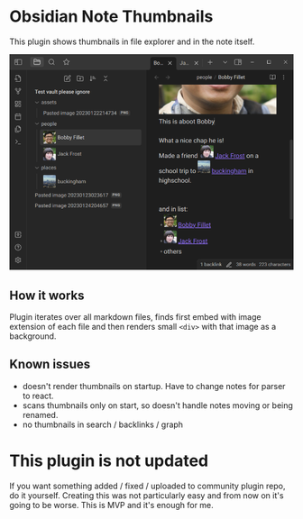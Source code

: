 # Obsidian Note Thumbnails

This plugin shows thumbnails in file explorer and in the note itself.

![Screenshot](screenshot.png "Screenshot")

## How it works
Plugin iterates over all markdown files, finds first embed with image extension of each file and then renders small `<div>` with that image as a background.

## Known issues
- doesn't render thumbnails on startup. Have to change notes for parser to react.
- scans thumbnails only on start, so doesn't handle notes moving or being renamed.
- no thumbnails in search / backlinks / graph

# This plugin is not updated
If you want something added / fixed / uploaded to community plugin repo, do it yourself. Creating this was not particularly easy and from now on it's going to be worse. This is MVP and it's enough for me. 
